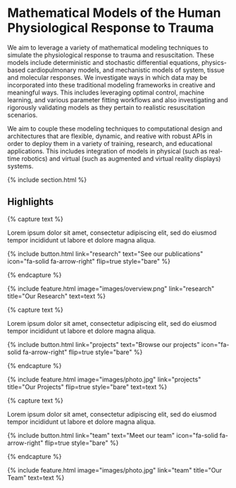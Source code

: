 ---
---

# Mathematical Models of the Human Physiological Response to Trauma

We aim to leverage a variety of mathematical modeling techniques to simulate the physiological response to trauma and resuscitation. These models include deterministic and stochastic differential equations, physics-based cardiopulmonary models, and mechanistic models of system, tissue and molecular responses. We investigate ways in which data may be incorporated into these traditional modeling frameworks in creative and meaningful ways. This includes leveraging optimal control, machine learning, and various parameter fitting workflows and also investigating and rigorously validating models as they pertain to realistic resuscitation scenarios.

 We aim to couple these modeling techniques to computational design and architectures that are flexible, dynamic, and reative with robust APIs in order to deploy them in a variety of training, research, and educational applications. This includes integration of models in physical (such as real-time robotics) and virtual (such as augmented and virtual reality displays) systems.



{% include section.html %}

## Highlights

{% capture text %}

Lorem ipsum dolor sit amet, consectetur adipiscing elit, sed do eiusmod tempor incididunt ut labore et dolore magna aliqua.

{%
  include button.html
  link="research"
  text="See our publications"
  icon="fa-solid fa-arrow-right"
  flip=true
  style="bare"
%}

{% endcapture %}

{%
  include feature.html
  image="images/overview.png"
  link="research"
  title="Our Research"
  text=text
%}

{% capture text %}

Lorem ipsum dolor sit amet, consectetur adipiscing elit, sed do eiusmod tempor incididunt ut labore et dolore magna aliqua.

{%
  include button.html
  link="projects"
  text="Browse our projects"
  icon="fa-solid fa-arrow-right"
  flip=true
  style="bare"
%}

{% endcapture %}

{%
  include feature.html
  image="images/photo.jpg"
  link="projects"
  title="Our Projects"
  flip=true
  style="bare"
  text=text
%}

{% capture text %}

Lorem ipsum dolor sit amet, consectetur adipiscing elit, sed do eiusmod tempor incididunt ut labore et dolore magna aliqua.

{%
  include button.html
  link="team"
  text="Meet our team"
  icon="fa-solid fa-arrow-right"
  flip=true
  style="bare"
%}

{% endcapture %}

{%
  include feature.html
  image="images/photo.jpg"
  link="team"
  title="Our Team"
  text=text
%}
